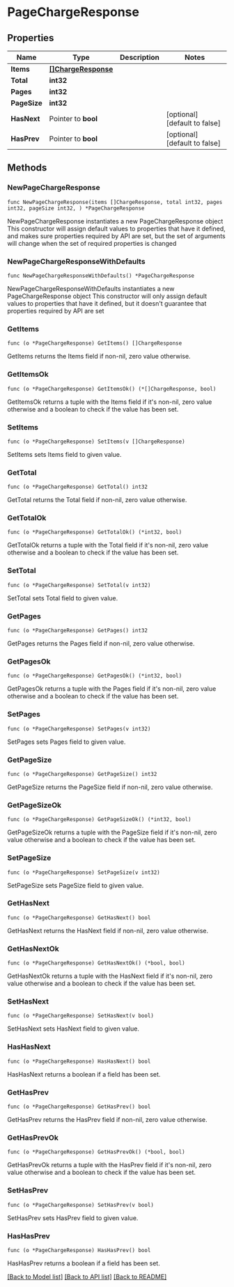 # PageChargeResponse

## Properties

Name | Type | Description | Notes
------------ | ------------- | ------------- | -------------
**Items** | [**[]ChargeResponse**](ChargeResponse.md) |  | 
**Total** | **int32** |  | 
**Pages** | **int32** |  | 
**PageSize** | **int32** |  | 
**HasNext** | Pointer to **bool** |  | [optional] [default to false]
**HasPrev** | Pointer to **bool** |  | [optional] [default to false]

## Methods

### NewPageChargeResponse

`func NewPageChargeResponse(items []ChargeResponse, total int32, pages int32, pageSize int32, ) *PageChargeResponse`

NewPageChargeResponse instantiates a new PageChargeResponse object
This constructor will assign default values to properties that have it defined,
and makes sure properties required by API are set, but the set of arguments
will change when the set of required properties is changed

### NewPageChargeResponseWithDefaults

`func NewPageChargeResponseWithDefaults() *PageChargeResponse`

NewPageChargeResponseWithDefaults instantiates a new PageChargeResponse object
This constructor will only assign default values to properties that have it defined,
but it doesn't guarantee that properties required by API are set

### GetItems

`func (o *PageChargeResponse) GetItems() []ChargeResponse`

GetItems returns the Items field if non-nil, zero value otherwise.

### GetItemsOk

`func (o *PageChargeResponse) GetItemsOk() (*[]ChargeResponse, bool)`

GetItemsOk returns a tuple with the Items field if it's non-nil, zero value otherwise
and a boolean to check if the value has been set.

### SetItems

`func (o *PageChargeResponse) SetItems(v []ChargeResponse)`

SetItems sets Items field to given value.


### GetTotal

`func (o *PageChargeResponse) GetTotal() int32`

GetTotal returns the Total field if non-nil, zero value otherwise.

### GetTotalOk

`func (o *PageChargeResponse) GetTotalOk() (*int32, bool)`

GetTotalOk returns a tuple with the Total field if it's non-nil, zero value otherwise
and a boolean to check if the value has been set.

### SetTotal

`func (o *PageChargeResponse) SetTotal(v int32)`

SetTotal sets Total field to given value.


### GetPages

`func (o *PageChargeResponse) GetPages() int32`

GetPages returns the Pages field if non-nil, zero value otherwise.

### GetPagesOk

`func (o *PageChargeResponse) GetPagesOk() (*int32, bool)`

GetPagesOk returns a tuple with the Pages field if it's non-nil, zero value otherwise
and a boolean to check if the value has been set.

### SetPages

`func (o *PageChargeResponse) SetPages(v int32)`

SetPages sets Pages field to given value.


### GetPageSize

`func (o *PageChargeResponse) GetPageSize() int32`

GetPageSize returns the PageSize field if non-nil, zero value otherwise.

### GetPageSizeOk

`func (o *PageChargeResponse) GetPageSizeOk() (*int32, bool)`

GetPageSizeOk returns a tuple with the PageSize field if it's non-nil, zero value otherwise
and a boolean to check if the value has been set.

### SetPageSize

`func (o *PageChargeResponse) SetPageSize(v int32)`

SetPageSize sets PageSize field to given value.


### GetHasNext

`func (o *PageChargeResponse) GetHasNext() bool`

GetHasNext returns the HasNext field if non-nil, zero value otherwise.

### GetHasNextOk

`func (o *PageChargeResponse) GetHasNextOk() (*bool, bool)`

GetHasNextOk returns a tuple with the HasNext field if it's non-nil, zero value otherwise
and a boolean to check if the value has been set.

### SetHasNext

`func (o *PageChargeResponse) SetHasNext(v bool)`

SetHasNext sets HasNext field to given value.

### HasHasNext

`func (o *PageChargeResponse) HasHasNext() bool`

HasHasNext returns a boolean if a field has been set.

### GetHasPrev

`func (o *PageChargeResponse) GetHasPrev() bool`

GetHasPrev returns the HasPrev field if non-nil, zero value otherwise.

### GetHasPrevOk

`func (o *PageChargeResponse) GetHasPrevOk() (*bool, bool)`

GetHasPrevOk returns a tuple with the HasPrev field if it's non-nil, zero value otherwise
and a boolean to check if the value has been set.

### SetHasPrev

`func (o *PageChargeResponse) SetHasPrev(v bool)`

SetHasPrev sets HasPrev field to given value.

### HasHasPrev

`func (o *PageChargeResponse) HasHasPrev() bool`

HasHasPrev returns a boolean if a field has been set.


[[Back to Model list]](../README.md#documentation-for-models) [[Back to API list]](../README.md#documentation-for-api-endpoints) [[Back to README]](../README.md)


